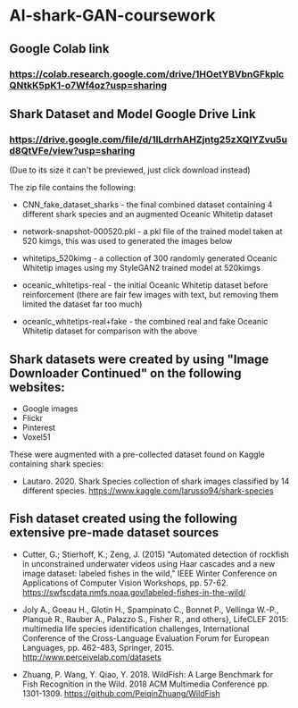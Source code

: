 # AI-shark-GAN-coursework #

## Google Colab link ##
### https://colab.research.google.com/drive/1HOetYBVbnGFkplcQNtkK5pK1-o7Wf4oz?usp=sharing ###

## Shark Dataset and Model Google Drive Link ##

### https://drive.google.com/file/d/1ILdrrhAHZjntg25zXQIYZvu5ud8QtVFe/view?usp=sharing ###
(Due to its size it can't be previewed, just click download instead)

The zip file contains the following:

* CNN_fake_dataset_sharks - the final combined dataset containing 4 different shark species and an augmented Oceanic Whitetip dataset

* network-snapshot-000520.pkl - a pkl file of the trained model taken at 520 kimgs, this was used to generated the images below
* whitetips_520kimg - a collection of 300 randomly generated Oceanic Whitetip images using my StyleGAN2 trained model at 520kimgs

* oceanic_whitetips-real - the initial Oceanic Whitetip dataset before reinforcement (there are fair few images with text, but removing them limited the dataset far too much)
* oceanic_whitetips-real+fake - the combined real and fake Oceanic Whitetip dataset for comparison with the above

## Shark datasets were created by using "Image Downloader Continued" on the following websites: ##
* Google images
* Flickr
* Pinterest
* Voxel51

These were augmented with a pre-collected dataset found on Kaggle containing shark species:
* Lautaro. 2020. Shark Species collection of shark images classified by 14 different species. https://www.kaggle.com/larusso94/shark-species 

## Fish dataset created using the following extensive pre-made dataset sources ##

* Cutter, G.; Stierhoff, K.; Zeng, J. (2015) "Automated detection of rockfish in unconstrained underwater videos using Haar cascades and a new image dataset: labeled fishes in the wild," IEEE Winter Conference on Applications of Computer Vision Workshops, pp. 57-62. https://swfscdata.nmfs.noaa.gov/labeled-fishes-in-the-wild/ 

* Joly A., Goeau H., Glotin H., Spampinato C., Bonnet P., Vellinga W.-P., Planquè R., Rauber A., Palazzo S., Fisher R., and others}, LifeCLEF 2015: multimedia life species identification challenges, International Conference of the Cross-Language Evaluation Forum for European Languages, pp. 462-483, Springer, 2015. http://www.perceivelab.com/datasets 

* Zhuang, P. Wang, Y. Qiao, Y. 2018. WildFish: A Large Benchmark for Fish Recognition in the Wild. 2018 ACM Multimedia Conference pp. 1301-1309. https://github.com/PeiqinZhuang/WildFish 







